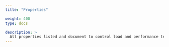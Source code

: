 ```yaml
---
title: "Properties"

weight: 400
type: docs

description: >
  All properties listed and document to control load and performance tests.
---
```




